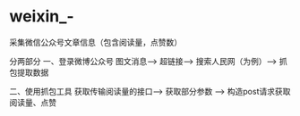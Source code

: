 # weixin_-
采集微信公众号文章信息（包含阅读量，点赞数）

分两部分
一、登录微博公众号
    图文消息--> 超链接--> 搜索人民网（为例）--> 抓包提取数据
    
二、使用抓包工具
    获取传输阅读量的接口--> 获取部分参数 --> 构造post请求获取阅读量、点赞
